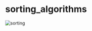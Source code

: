 # sorting_algorithms
![sorting](https://www.google.com/url?sa=i&url=https%3A%2F%2Fmedium.com%2F%40miles.pucarelli%2Flets-build-sorting-algorithms-in-javascript-b00d04e4a8de&psig=AOvVaw39WoJoOwgMp_czTd3_w9Zw&ust=1708180766913000&source=images&cd=vfe&opi=89978449&ved=0CBIQjRxqFwoTCOjH3LGLsIQDFQAAAAAdAAAAABAE)
